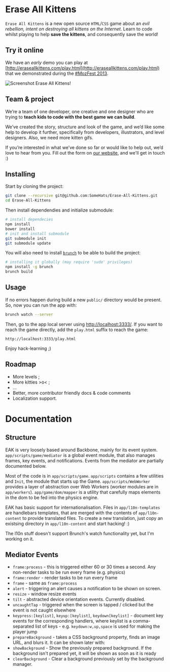 # Erase All Kittens

`Erase All Kittens` is a new open source `HTML`/`CSS` game about an _evil rebellion, intent on destroying all kittens on the Internet_. Learn to code whilst playing to help **save the kittens**, and consequently save the world!

## Try it online
We have an *early* demo you can play at [http://eraseallkittens.com/play.html](http://eraseallkittens.com/play.html) that we demonstrated during the [#MozFest 2013](http://mozillafestival.org/).

![Screenshot Erase All Kittens!](screenshots-Erase-All-Kittens.png)

## Team & project
We’re a team of one developer, one creative and one designer who are trying to **teach kids to code with the best game we can build**.

We’ve created the story, structure and look of the game, and we’d like some help to develop it further, specifically from developers, illustrators, and level designers. Also, we need more kitten gifs.

If you’re interested in what we’ve done so far or would like to help out, we’d love to hear from you. Fill out the form on [our website](http://eraseallkittens.com/), and we'll get in touch :)

## Installing
Start by cloning the project:
```bash
git clone --recursive git@github.com:SomeHats/Erase-All-Kittens.git
cd Erase-All-Kittens
```
Then install dependendies and initialize submodule:
```bash
# install dependecies
npm install
bower install
# init and install submodule
git submodule init
git submodule update
```
You will also need to install [`brunch`](https://github.com/brunch/brunch) to be able to build the project:
```bash
# installing it globally (may require 'sudo' privileges)
npm install -g brunch
brunch build
```

## Usage
If no errors happen during build a new `public/` directory would be present. So, now you can run the app with:
```bash
brunch watch --server
```
Then, go to the app local server using [http://localhost:3333/](http://localhost:3333/). If you want to reach the game directly, add the `play.html` suffix to reach the game:

    http://localhost:3333/play.html

Enjoy hack-learning ;)

## Roadmap
* More levels ;
* More kitties >o< ;
* …
* Better, more contributor friendly docs & code comments
* Localization support.

# Documentation

## Structure
EAK is very loosely based around Backbone, mainly for its event system. `app/scripts/game/mediator` is a global event module, that also manages frames, key events, and notifications. Events from the mediator are partially documented below.

Most of the code is in `app/scripts/game`. `app/scripts` contains a few utilities and `Init`, the module that starts up the Game. `app/scripts/WebWorker` provides a layer of abstraction over Web Workers (worker modules are in `app/workers`). `app/game/dom/mapper` is a utility that carefully maps elements in the dom to be fed into the physics engine.

EAK has basic support for internationalisation. Files in `app/l10n-templates` are handlebars templates, that are merged with the contents of `app/l10n-content` to provide translated files. To create a new translation, just copy an existsing directory in `app/l10n-content` and start hacking! :) 

The l10n stuff doesn't support Brunch's watch functionality yet, but I'm working on it. 

## Mediator Events
- `frame:process` - this is triggered either 60 or 30 times a second. Any non-render tasks to be run every frame (e.g. physics)
- `frame:render` - render tasks to be run every frame
- `frame` - same as `frame:process`
- `alert` - triggering an alert causes a notification to be shown on screen.
- `resize` - window resize events
- `tilt` - abstracted device orientation events. Currently disabled.
- `uncaughtTap` - triggered when the screen is tapped / clicked but the event is not caught elsewhere
- `keypress:[keylist]`, `keyup:[keylist]`, `keydown[keylist]` - document key events for the corresponding handlers, where keylist is a comma-separated list of keys - e.g. `keydown:w,up,space` is used for making the player jump
- `prepareBackground` - takes a CSS background property, finds an  image URL, and blurs it. It can be shown later with:
- `showBackground` - Show the previously prepared background. If the background isn't prepared yet, it will be shown as soon as it is ready
- `clearBackground` - Clear a background previously set by the background manager.
